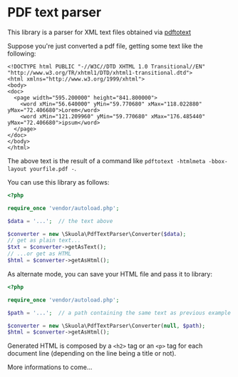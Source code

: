 PDF text parser
===============

This library is a parser for XML text files obtained via [pdftotext](https://en.wikipedia.org/wiki/Pdftotext)

Suppose you're just converted a pdf file, getting some text like the following:

```
<!DOCTYPE html PUBLIC "-//W3C//DTD XHTML 1.0 Transitional//EN" "http://www.w3.org/TR/xhtml1/DTD/xhtml1-transitional.dtd">
<html xmlns="http://www.w3.org/1999/xhtml">
<body>
<doc>
  <page width="595.200000" height="841.800000">
    <word xMin="56.640000" yMin="59.770680" xMax="118.022880" yMax="72.406680">Lorem</word>
    <word xMin="121.209960" yMin="59.770680" xMax="176.485440" yMax="72.406680">ipsum</word>
  </page>
</doc>
</body>
</html>
```

The above text is the result of a command like `pdftotext -htmlmeta -bbox-layout yourfile.pdf -`.

You can use this library as follows:

```php
<?php

require_once 'vendor/autoload.php';

$data = '...';  // the text above

$converter = new \Skuola\PdfTextParser\Converter($data);
// get as plain text...
$txt = $converter->getAsText();
// ...or get as HTML
$html = $converter->getAsHtml();
```

As alternate mode, you can save your HTML file and pass it to library:

```php
<?php

require_once 'vendor/autoload.php';

$path = '...';  // a path containing the same text as previous example

$converter = new \Skuola\PdfTextParser\Converter(null, $path);
$html = $converter->getAsHtml();
```

Generated HTML is composed by a `<h2>` tag or an `<p>` tag  for each
document line (depending on the line being a title or not).

More informations to come...
